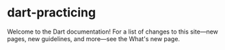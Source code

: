 # dart-practicing
Welcome to the Dart documentation! For a list of changes to this site—new pages, new guidelines, and more—see the What's new page.
